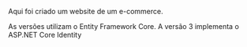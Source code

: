 Aqui foi criado um website de um e-commerce.

As versões utilizam o Entity Framework Core.
A versão 3 implementa o ASP.NET Core Identity
